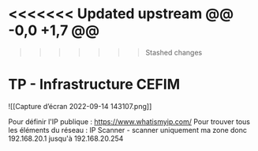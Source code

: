 <<<<<<< Updated upstream
@@ -0,0 +1,7 @@
=======
>>>>>>> Stashed changes
# TP - Infrastructure CEFIM

![[Capture d’écran 2022-09-14 143107.png]]

Pour définir l'IP publique : https://www.whatismyip.com/
Pour trouver tous les éléments du réseau : IP Scanner
	- scanner uniquement ma zone donc 192.168.20.1 jusqu'à 192.168.20.254